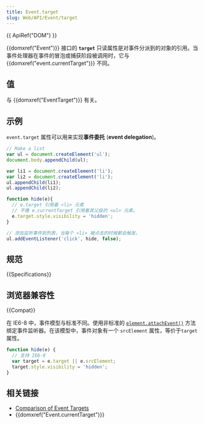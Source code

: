 ```yaml
---
title: Event.target
slug: Web/API/Event/target
---
```


{{ ApiRef("DOM") }}

{{domxref("Event")}} 接口的 **`target`** 只读属性是对事件分派到的对象的引用。当事件处理器在事件的冒泡或捕获阶段被调用时，它与 {{domxref("event.currentTarget")}} 不同。

## 值

与 {{domxref("EventTarget")}} 有关。

## 示例

`event.target` 属性可以用来实现**事件委托** (**event delegation**)。

```js
// Make a list
var ul = document.createElement('ul');
document.body.appendChild(ul);

var li1 = document.createElement('li');
var li2 = document.createElement('li');
ul.appendChild(li1);
ul.appendChild(li2);

function hide(e){
  // e.target 引用着 <li> 元素
  // 不像 e.currentTarget 引用着其父级的 <ul> 元素。
  e.target.style.visibility = 'hidden';
}

// 添加监听事件到列表，当每个 <li> 被点击的时候都会触发。
ul.addEventListener('click', hide, false);
```

## 规范

{{Specifications}}

## 浏览器兼容性

{{Compat}}

在 IE6-8 中，事件模型与标准不同。使用非标准的 [`element.attachEvent()`](http://msdn.microsoft.com/en-us/library/ie/ms536343%28v=vs.85%29.aspx) 方法绑定事件监听器。在该模型中，事件对象有一个 `srcElement` 属性，等价于`target` 属性。

```js
function hide(e) {
  // 支持 IE6-8
  var target = e.target || e.srcElement;
  target.style.visibility = 'hidden';
}
```

## 相关链接

- [Comparison of Event Targets](/zh-CN/DOM/event/Comparison_of_Event_Targets)
- {{domxref("Event.currentTarget")}}
